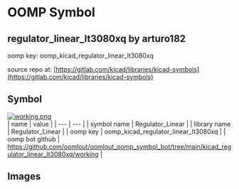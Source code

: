 # OOMP Symbol  
## regulator_linear_lt3080xq  by arturo182  
  
oomp key: oomp_kicad_regulator_linear_lt3080xq  
  
source repo at: [https://gitlab.com/kicad/libraries/kicad-symbols](https://gitlab.com/kicad/libraries/kicad-symbols)  
## Symbol  
  
[![working.png](working_600.png)](working.png)  
| name | value | 
| --- | --- | 
| symbol name | Regulator_Linear | 
| library name | Regulator_Linear | 
| oomp key | oomp_kicad_regulator_linear_lt3080xq | 
| oomp bot github | https://github.com/oomlout/oomlout_oomp_symbol_bot/tree/main/kicad_regulator_linear_lt3080xq/working | 
## Images  
